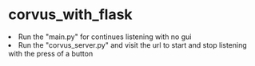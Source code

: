 # corvus_with_flask

<li>Run the "main.py" for continues listening with no gui</li>
<li>Run the "corvus_server.py" and visit the url to start and stop listening with the press of a button</li>
